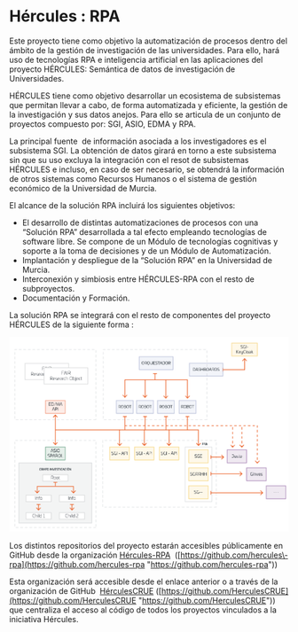 # Hércules : RPA



Este proyecto tiene como objetivo la automatización de procesos dentro del ámbito de la gestión de investigación de las universidades. Para ello, hará uso de tecnologías RPA e inteligencia artificial en las aplicaciones del proyecto HÉRCULES: Semántica de datos de investigación de Universidades.

HÉRCULES tiene como objetivo desarrollar un ecosistema de subsistemas que permitan llevar a cabo, de forma automatizada y eficiente, la gestión de la investigación y sus datos anejos. Para ello se articula de un conjunto de proyectos compuesto por: SGI, ASIO, EDMA y RPA. 

La principal fuente  de información asociada a los investigadores es el subsistema SGI. La obtención de datos girará en torno a este subsistema sin que su uso excluya la integración con el resot de subsistemas HÉRCULES e incluso, en caso de ser necesario, se obtendrá la información de otros sistemas como Recursos Humanos o el sistema de gestión económico de la Universidad de Murcia.

El alcance de la solución RPA incluirá los siguientes objetivos:

* El desarrollo de distintas automatizaciones de procesos con una “Solución RPA” desarrollada a tal efecto empleando tecnologías de software libre. Se compone de un Módulo de tecnologías cognitivas y soporte a la toma de decisiones y de un Módulo de Automatización.
* Implantación y despliegue de la “Solución RPA” en la Universidad de Murcia.
* Interconexión y simbiosis entre HÉRCULES\-RPA con el resto de subproyectos.
* Documentación y Formación.

La solución RPA se integrará con el resto de componentes del proyecto HÉRCULES de la siguiente forma :

![](/attachments/598147226/598147781.png)

Los distintos repositorios del proyecto estarán accesibles públicamente en GitHub desde la organización [Hércules\-RPA](https://github.com/hercules-rpa "https://github.com/hercules-rpa")  ([https://github.com/hercules\-rpa](https://github.com/hercules-rpa "https://github.com/hercules-rpa"))

Esta organización será accesible desde el enlace anterior o a través de la organización de GitHub  [HérculesCRUE](https://github.com/HerculesCRUE "https://github.com/HerculesCRUE") ([https://github.com/HerculesCRUE](https://github.com/HerculesCRUE "https://github.com/HerculesCRUE")) que centraliza el acceso al código de todos los proyectos vinculados a la iniciativa Hércules.

  


  


  





